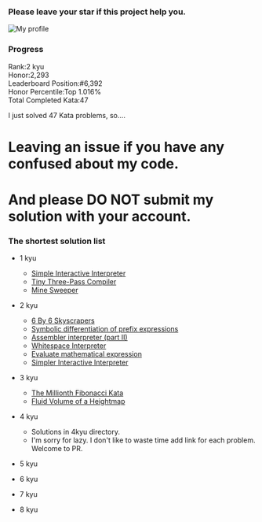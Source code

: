 ### Please leave your star if this project help you.

![My profile](https://www.codewars.com/users/yizer16/badges/large)


### Progress 
Rank:2 kyu  
Honor:2,293  
Leaderboard Position:#6,392  
Honor Percentile:Top 1.016%  
Total Completed Kata:47


I just solved 47 Kata problems, so....
# Leaving an issue if you have any confused about my code.

# And please DO NOT submit my solution with your account.


### The shortest solution list

- 1 kyu  

  - [Simple Interactive Interpreter](https://www.codewars.com/kata/52ffcfa4aff455b3c2000750)  
  - [Tiny Three-Pass Compiler](https://www.codewars.com/kata/5265b0885fda8eac5900093b)  
  - [Mine Sweeper](https://www.codewars.com/kata/57ff9d3b8f7dda23130015fa)

- 2 kyu
  - [6 By 6 Skyscrapers](https://www.codewars.com/kata/5679d5a3f2272011d700000d)
  - [Symbolic differentiation of prefix expressions](https://www.codewars.com/kata/584daf7215ac503d5a0001ae)
  - [Assembler interpreter (part II)](https://www.codewars.com/kata/58e61f3d8ff24f774400002c)
  - [Whitespace Interpreter](https://www.codewars.com/kata/52dc4688eca89d0f820004c6)
  - [Evaluate mathematical expression](https://www.codewars.com/kata/52a78825cdfc2cfc87000005)
  - [Simpler Interactive Interpreter](https://www.codewars.com/kata/53005a7b26d12be55c000243)
- 3 kyu
  - [The Millionth Fibonacci Kata](https://www.codewars.com/kata/53d40c1e2f13e331fc000c26)
  - [Fluid Volume of a Heightmap](https://www.codewars.com/kata/5b98dfa088d44a8b000001c1)
- 4 kyu
  - Solutions in 4kyu directory.
  - I'm sorry for lazy. I don't like to waste time add link for each problem. Welcome to PR.
- 5 kyu

- 6 kyu

- 7 kyu

- 8 kyu